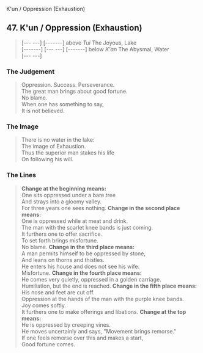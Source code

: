 K'un / Oppression (Exhaustion)
## 47. K'un / Oppression (Exhaustion)
> [--- ---]
> [-------] above _Tui_ The Joyous, Lake  
> [-------]
> [--- ---]
> [-------] below _K'an_ The Abysmal, Water  
> [--- ---]
### The Judgement
> Oppression. Success. Perseverance.  
 The great man brings about good fortune.  
 No blame.  
 When one has something to say,  
 It is not believed.
### The Image
> There is no water in the lake:  
 The image of Exhaustion.  
 Thus the superior man stakes his life  
 On following his will.
### The Lines

 > **Change at the beginning means:**  
 One sits oppressed under a bare tree  
 And strays into a gloomy valley.  
 For three years one sees nothing.
 > **Change in the second place means:**  
 One is oppressed while at meat and drink.  
 The man with the scarlet knee bands is just coming.  
 It furthers one to offer sacrifice.  
 To set forth brings misfortune.  
 No blame.
 > **Change in the third place means:**  
 A man permits himself to be oppressed by stone,  
 And leans on thorns and thistles.  
 He enters his house and does not see his wife.  
 Misfortune.
 > **Change in the fourth place means:**  
 He comes very quietly, oppressed in a golden carriage.  
 Humiliation, but the end is reached.
 > **Change in the fifth place means:**  
 His nose and feet are cut off.  
 Oppression at the hands of the man with the purple knee bands.  
 Joy comes softly.  
 It furthers one to make offerings and libations.
 > **Change at the top means:**  
 He is oppressed by creeping vines.  
 He moves uncertainly and says, "Movement brings remorse."  
 If one feels remorse over this and makes a start,  
 Good fortune comes.



